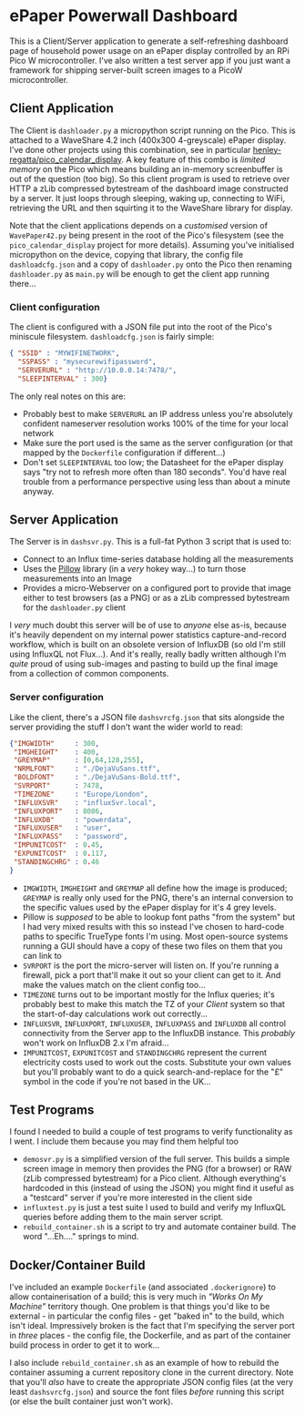 # ePaper Powerwall Dashboard

This is a Client/Server application to generate a self-refreshing dashboard page of household power usage on an ePaper display controlled by an RPi Pico W microcontroller. I've also written a test server app if you just want a framework for shipping server-built screen images to a PicoW microcontroller.

## Client Application
The Client is `dashloader.py` a micropython script running on the Pico. This is attached to a WaveShare 4.2 inch (400x300 4-greyscale) ePaper display. I've done other projects using this combination, see in particular [henley-regatta/pico_calendar_display](https://github.com/henley-regatta/pico_calendar_display). A key feature of this combo is _limited memory_ on the Pico which means building an in-memory screenbuffer is out of the question (too big). So this client program is used to retrieve over HTTP a zLib compressed bytestream of the dashboard image constructed by a server. It just loops through sleeping, waking up, connecting to WiFi, retrieving the URL and then squirting it to the WaveShare library for display.

Note that the client applications depends on a _customised_ version of `WavePaper42.py` being present in the root of the Pico's filesystem (see the `pico_calendar_display` project for more details). Assuming you've initialised micropython on the device, copying that library, the config file `dashloadcfg.json` and a copy of `dashloader.py` onto the Pico then renaming `dashloader.py` as `main.py` will be enough to get the client app running there...

### Client configuration
The client is configured with a JSON file put into the root of the Pico's miniscule filesystem. `dashloadcfg.json` is fairly simple:

```json
{ "SSID" : "MYWIFINETWORK",
  "SSPASS" : "mysecurewifipassword",
  "SERVERURL" : "http://10.0.0.14:7478/",
  "SLEEPINTERVAL" : 300}
```
The only real notes on this are:
  - Probably best to make `SERVERURL` an IP address unless you're absolutely confident nameserver resolution works 100% of the time for your local network
  - Make sure the port used is the same as the server configuration (or that mapped by the `Dockerfile` configuration if different...)
  - Don't set `SLEEPINTERVAL` too low; the Datasheet for the ePaper display says "try not to refresh more often than 180 seconds". You'd have real trouble from a performance perspective using less than about a minute anyway. 

## Server Application
The Server is in `dashsvr.py`. This is a full-fat Python 3 script that is used to:
  - Connect to an Influx time-series database holding all the measurements
  - Uses the [Pillow](https://python-pillow.org/) library (in a _very_ hokey way...) to turn those measurements into an Image
  - Provides a micro-Webserver on a configured port to provide that image either to test browsers (as a PNG) or as a zLib compressed bytestream for the `dashloader.py` client 

I _very_ much doubt this server will be of use to _anyone_ else as-is, because it's heavily dependent on my internal power statistics capture-and-record workflow, which is built on an obsolete version of InfluxDB (so old I'm still using InfluxQL not Flux...). And it's really, really badly written although I'm _quite_ proud of using sub-images and pasting to build up the final image from a collection of common components. 

### Server configuration
Like the client, there's a JSON file `dashsvrcfg.json` that sits alongside the server providing the stuff I don't want the wider world to read:

```json
{"IMGWIDTH"     : 300,
 "IMGHEIGHT"    : 400,
 "GREYMAP"      : [0,64,128,255],
 "NRMLFONT"     : "./DejaVuSans.ttf",
 "BOLDFONT"     : "./DejaVuSans-Bold.ttf",
 "SVRPORT"      : 7478,
 "TIMEZONE"     : "Europe/London",
 "INFLUXSVR"    : "influxSvr.local",
 "INFLUXPORT"   : 8086,
 "INFLUXDB"     : "powerdata",
 "INFLUXUSER"   : "user",
 "INFLUXPASS"   : "password",
 "IMPUNITCOST"  : 0.45,
 "EXPUNITCOST"  : 0.117,
 "STANDINGCHRG" : 0.46
}
```
  
  - `IMGWIDTH`, `IMGHEIGHT` and `GREYMAP` all define how the image is produced; `GREYMAP` is really only used for the PNG, there's an internal conversion to the specific values used by the ePaper display for it's 4 grey levels. 
  - Pillow is _supposed_ to be able to lookup font paths "from the system" but I had very mixed results with this so instead I've chosen to hard-code paths to specific TrueType fonts I'm using. Most open-source systems running a GUI should have a copy of these two files on them that you can link to 
  - `SVRPORT` is the port the micro-server will listen on. If you're running a firewall, pick a port that'll make it out so your client can get to it. And make the values match on the client config too...
  - `TIMEZONE` turns out to be important mostly for the Influx queries; it's probably best to make this match the TZ of your _Client_ system so that the start-of-day calculations work out correctly...
  - `INFLUXSVR`, `INFLUXPORT`, `INFLUXUSER`, `INFLUXPASS` and `INFLUXDB` all control connectivity from the Server app to the InfluxDB instance. This _probably_ won't work on InfluxDB 2.x I'm afraid...
  - `IMPUNITCOST`, `EXPUNITCOST` and `STANDINGCHRG` represent the current electricity costs used to work out the costs. Substitute your own values but you'll probably want to do a quick search-and-replace for the "£" symbol in the code if you're not based in the UK...

## Test Programs
I found I needed to build a couple of test programs to verify functionality as I went. I include them because you may find them helpful too

  - `demosvr.py` is a simplified version of the full server. This builds a simple screen image in memory then provides the PNG (for a browser) or RAW (zLib compressed bytestream) for a Pico client. Although everything's hardcoded in this (instead of using the JSON) you might find it useful as a "testcard" server if you're more interested in the client side
  - `influxtest.py` is just a test suite I used to build and verify my InfluxQL queries before adding them to the main server script.
  - `rebuild_container.sh` is a script to try and automate container build. The word "...Eh...." springs to mind.

## Docker/Container Build
I've included an example `Dockerfile` (and associated `.dockerignore`) to allow containerisation of a build; this is very much in _"Works On My Machine"_ territory though. One problem is that things you'd like to be external - in particular the config files - get "baked in" to the build, which isn't ideal. Impressively broken is the fact that I'm specifying the server port in *three* places - the config file, the Dockerfile, and as part of the container build process in order to get it to work...

I also include `rebuild_container.sh` as an example of how to rebuild the container assuming a current repository clone in the current directory. Note that you'll _also_ have to create the appropriate JSON config files (at the very least `dashsvrcfg.json`) and source the font files *before* running this script (or else the built container just won't work). 
